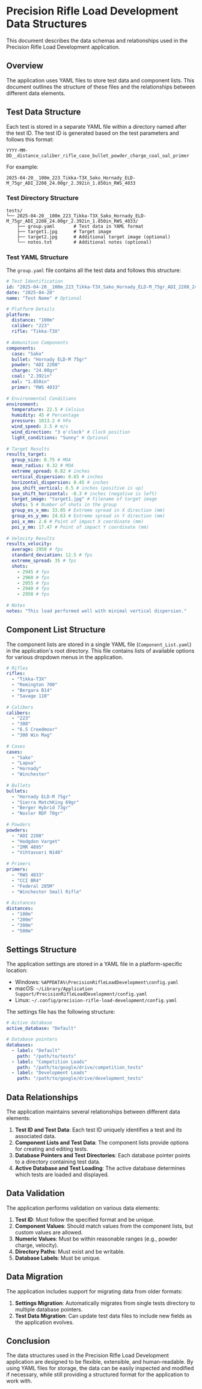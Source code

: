 # Precision Rifle Load Development Data Structures

This document describes the data schemas and relationships used in the Precision Rifle Load Development application.

## Overview

The application uses YAML files to store test data and component lists. This document outlines the structure of these files and the relationships between different data elements.

## Test Data Structure

Each test is stored in a separate YAML file within a directory named after the test ID. The test ID is generated based on the test parameters and follows this format:

```
YYYY-MM-DD__distance_caliber_rifle_case_bullet_powder_charge_coal_oal_primer
```

For example:
```
2025-04-20__100m_223_Tikka-T3X_Sako_Hornady_ELD-M_75gr_ADI_2208_24.00gr_2.392in_1.850in_RWS_4033
```

### Test Directory Structure

```
tests/
└── 2025-04-20__100m_223_Tikka-T3X_Sako_Hornady_ELD-M_75gr_ADI_2208_24.00gr_2.392in_1.850in_RWS_4033/
    ├── group.yaml       # Test data in YAML format
    ├── target1.jpg      # Target image
    ├── target2.jpg      # Additional target image (optional)
    └── notes.txt        # Additional notes (optional)
```

### Test YAML Structure

The `group.yaml` file contains all the test data and follows this structure:

```yaml
# Test Identification
id: "2025-04-20__100m_223_Tikka-T3X_Sako_Hornady_ELD-M_75gr_ADI_2208_24.00gr_2.392in_1.850in_RWS_4033"
date: "2025-04-20"
name: "Test Name" # Optional

# Platform Details
platform:
  distance: "100m"
  caliber: "223"
  rifle: "Tikka-T3X"
  
# Ammunition Components
components:
  case: "Sako"
  bullet: "Hornady ELD-M 75gr"
  powder: "ADI 2208"
  charge: "24.00gr"
  coal: "2.392in"
  oal: "1.850in"
  primer: "RWS 4033"
  
# Environmental Conditions
environment:
  temperature: 22.5 # Celsius
  humidity: 45 # Percentage
  pressure: 1013.2 # hPa
  wind_speed: 2.5 # m/s
  wind_direction: "3 o'clock" # Clock position
  light_conditions: "Sunny" # Optional
  
# Target Results
results_target:
  group_size: 0.75 # MOA
  mean_radius: 0.32 # MOA
  extreme_spread: 0.82 # inches
  vertical_dispersion: 0.65 # inches
  horizontal_dispersion: 0.45 # inches
  poa_shift_vertical: 0.5 # inches (positive is up)
  poa_shift_horizontal: -0.3 # inches (negative is left)
  target_image: "target1.jpg" # Filename of target image
  shots: 5 # Number of shots in the group
  group_es_x_mm: 33.05 # Extreme spread in X direction (mm)
  group_es_y_mm: 24.63 # Extreme spread in Y direction (mm)
  poi_x_mm: 2.6 # Point of impact X coordinate (mm)
  poi_y_mm: 17.47 # Point of impact Y coordinate (mm)
  
# Velocity Results
results_velocity:
  average: 2950 # fps
  standard_deviation: 12.5 # fps
  extreme_spread: 35 # fps
  shots:
    - 2945 # fps
    - 2960 # fps
    - 2955 # fps
    - 2940 # fps
    - 2950 # fps
    
# Notes
notes: "This load performed well with minimal vertical dispersion."
```

## Component List Structure

The component lists are stored in a single YAML file (`Component_List.yaml`) in the application's root directory. This file contains lists of available options for various dropdown menus in the application.

```yaml
# Rifles
rifles:
  - "Tikka-T3X"
  - "Remington 700"
  - "Bergara B14"
  - "Savage 110"
  
# Calibers
calibers:
  - "223"
  - "308"
  - "6.5 Creedmoor"
  - "300 Win Mag"
  
# Cases
cases:
  - "Sako"
  - "Lapua"
  - "Hornady"
  - "Winchester"
  
# Bullets
bullets:
  - "Hornady ELD-M 75gr"
  - "Sierra MatchKing 69gr"
  - "Berger Hybrid 73gr"
  - "Nosler RDF 70gr"
  
# Powders
powders:
  - "ADI 2208"
  - "Hodgdon Varget"
  - "IMR 4895"
  - "Vihtavuori N140"
  
# Primers
primers:
  - "RWS 4033"
  - "CCI BR4"
  - "Federal 205M"
  - "Winchester Small Rifle"
  
# Distances
distances:
  - "100m"
  - "200m"
  - "300m"
  - "500m"
```

## Settings Structure

The application settings are stored in a YAML file in a platform-specific location:

- Windows: `%APPDATA%\PrecisionRifleLoadDevelopment\config.yaml`
- macOS: `~/Library/Application Support/PrecisionRifleLoadDevelopment/config.yaml`
- Linux: `~/.config/precision-rifle-load-development/config.yaml`

The settings file has the following structure:

```yaml
# Active database
active_database: "Default"

# Database pointers
databases:
  - label: "Default"
    path: "/path/to/tests"
  - label: "Competition Loads"
    path: "/path/to/google/drive/competition_tests"
  - label: "Development Loads"
    path: "/path/to/google/drive/development_tests"
```

## Data Relationships

The application maintains several relationships between different data elements:

1. **Test ID and Test Data**: Each test ID uniquely identifies a test and its associated data.
2. **Component Lists and Test Data**: The component lists provide options for creating and editing tests.
3. **Database Pointers and Test Directories**: Each database pointer points to a directory containing test data.
4. **Active Database and Test Loading**: The active database determines which tests are loaded and displayed.

## Data Validation

The application performs validation on various data elements:

1. **Test ID**: Must follow the specified format and be unique.
2. **Component Values**: Should match values from the component lists, but custom values are allowed.
3. **Numeric Values**: Must be within reasonable ranges (e.g., powder charge, velocity).
4. **Directory Paths**: Must exist and be writable.
5. **Database Labels**: Must be unique.

## Data Migration

The application includes support for migrating data from older formats:

1. **Settings Migration**: Automatically migrates from single tests directory to multiple database pointers.
2. **Test Data Migration**: Can update test data files to include new fields as the application evolves.

## Conclusion

The data structures used in the Precision Rifle Load Development application are designed to be flexible, extensible, and human-readable. By using YAML files for storage, the data can be easily inspected and modified if necessary, while still providing a structured format for the application to work with.
